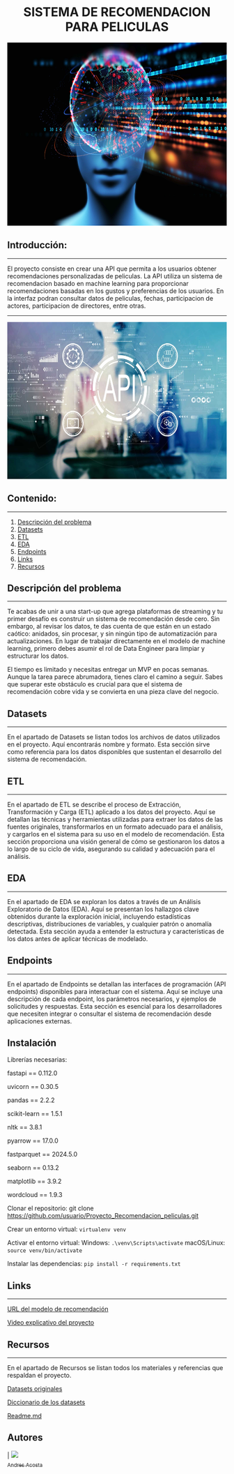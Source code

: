 <h1 align= 'center'> SISTEMA DE RECOMENDACION PARA PELICULAS </h1>

<p align="center">
<img src="./image/sistema_recomendacion.jpeg" alt="Sistema_recomendacion" width="700" height="420"/>
</p>

## Introducción:
---
El proyecto consiste en crear una API que permita a los usuarios obtener recomendaciones personalizadas de peliculas. La API utiliza un sistema de recomendacion basado en machine learning para proporcionar recomendaciones basadas en los gustos y preferencias de los usuarios. En la interfaz podran consultar datos de peliculas, fechas, participacion de actores, participacion de directores, entre otras.

---
<p align="center">
<img src="./image/API2.jpg" alt="API" width="700" height="360"/>
</p>


## Contenido:
---
1. [Descripción del problema](#descripción-del-problema)
2. [Datasets](#datasets)
3. [ETL](#etl)
4. [EDA](#eda)
5. [Endpoints](#endpoints)
6. [Links](#links)
7. [Recursos](#recursos)

## Descripción del problema
---

Te acabas de unir a una start-up que agrega plataformas de streaming y tu primer desafío es construir un sistema de recomendación desde cero. Sin embargo, al revisar los datos, te das cuenta de que están en un estado caótico: anidados, sin procesar, y sin ningún tipo de automatización para actualizaciones. En lugar de trabajar directamente en el modelo de machine learning, primero debes asumir el rol de Data Engineer para limpiar y estructurar los datos.

El tiempo es limitado y necesitas entregar un MVP en pocas semanas. Aunque la tarea parece abrumadora, tienes claro el camino a seguir. Sabes que superar este obstáculo es crucial para que el sistema de recomendación cobre vida y se convierta en una pieza clave del negocio.

## Datasets
---

En el apartado de Datasets se listan todos los archivos de datos utilizados en el proyecto. Aquí encontrarás nombre y formato. Esta sección sirve como referencia para los datos disponibles que sustentan el desarrollo del sistema de recomendación.

## ETL
---

En el apartado de ETL se describe el proceso de Extracción, Transformación y Carga (ETL) aplicado a los datos del proyecto. Aquí se detallan las técnicas y herramientas utilizadas para extraer los datos de las fuentes originales, transformarlos en un formato adecuado para el análisis, y cargarlos en el sistema para su uso en el modelo de recomendación. Esta sección proporciona una visión general de cómo se gestionaron los datos a lo largo de su ciclo de vida, asegurando su calidad y adecuación para el análisis.

## EDA
---

En el apartado de EDA se exploran los datos a través de un Análisis Exploratorio de Datos (EDA). Aquí se presentan los hallazgos clave obtenidos durante la exploración inicial, incluyendo estadísticas descriptivas, distribuciones de variables, y cualquier patrón o anomalía detectada. Esta sección ayuda a entender la estructura y características de los datos antes de aplicar técnicas de modelado.

## Endpoints
---

En el apartado de Endpoints se detallan las interfaces de programación (API endpoints) disponibles para interactuar con el sistema. Aquí se incluye una descripción de cada endpoint, los parámetros necesarios, y ejemplos de solicitudes y respuestas. Esta sección es esencial para los desarrolladores que necesiten integrar o consultar el sistema de recomendación desde aplicaciones externas.

## Instalación

Librerías necesarias: 

fastapi == 0.112.0

uvicorn == 0.30.5

pandas == 2.2.2

scikit-learn == 1.5.1

nltk == 3.8.1

pyarrow == 17.0.0

fastparquet == 2024.5.0

seaborn == 0.13.2

matplotlib == 3.9.2

wordcloud == 1.9.3

Clonar el repositorio: git clone https://github.com/usuario/Proyecto_Recomendacion_peliculas.git

Crear un entorno virtual: ``virtualenv venv``

Activar el entorno virtual: Windows: ``.\venv\Scripts\activate`` macOS/Linux: ``source venv/bin/activate``

Instalar las dependencias: ``pip install -r requirements.txt``

## Links
---

[URL del modelo de recomendación](https://proyecto-recomendacion-peliculas.onrender.com/docs)

[Video explicativo del proyecto](https://drive.google.com/file/d/1HmqHJbbQn0vvVUBt5Za3ZZgU2BbHOm5g/view?usp=sharing)

## Recursos
---

En el apartado de Recursos se listan todos los materiales y referencias que respaldan el proyecto.

[Datasets originales](https://drive.google.com/drive/folders/15QflnV1gcbI1iVRtJzm5AiI3cg5Rnu8q?usp=sharing)

[Diccionario de los datasets](https://docs.google.com/spreadsheets/d/1k7G3uLoSf2M4ZTqusWFMwY0Pmiz8Sb-V_Y7SMI3vOV8/edit?usp=sharing)

[Readme.md](https://drive.google.com/file/d/1sjmW1aYIhDFia1Rx2SlBvqjn9GFluRtM/view?usp=sharing)

## Autores
| [<img src="https://avatars.githubusercontent.com/u/143465990?s=64&v=4" width=100><br><sub>Andres Acosta</sub>](https://github.com/EAndresAcosta)